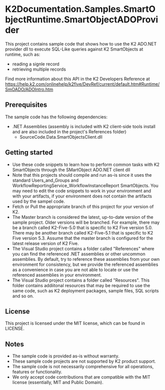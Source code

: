 # K2Documentation.Samples.SmartObjectRuntime.SmartObjectADOProvider
This project contains sample code that shows how to use the K2 ADO.NET provider dll to execute SQL-Like queries against K2 SmartObjects at runtime, such as:  
* reading a signle record
* retrieving multiple records

Find more information about this API in the K2 Developers Reference at https://help.k2.com/onlinehelp/k2five/DevRef/current/default.htm#Runtime/SmOADO/ADOIntro.htm

## Prerequisites
The sample code has the following dependencies: 
* .NET Assemblies (assembly is included with K2 client-side tools install and are also included in the project's References folder)
  * SourceCode.Data.SmartObjectsClient.dll 

## Getting started
* Use these code snippets to learn how to perform common tasks with K2 SmartObjects through the  SMartObject ADO.NET client dll
* Note that this projects should compile and run as-is since it uses the standard Users_and_Groups and WorkflowReportingService_WorkflowInstanceReport SmartObjects. You may need to edit the code snippets to work in your environment and with your artifacts, if your environment does not contain the artifacts used by the sampel code. 
* Fetch or Pull the appropriate branch of this project for your version of K2. 
* The Master branch is considered the latest, up-to-date version of the sample project. Older versions will be branched. For example, there may be a branch called K2-Five-5.0 that is specific to K2 Five version 5.0. There may be another branch called K2-Five-5.1 that is specific to K2 Five version 5.3. Assume that the master branch is configured for the latest release version of K2 Five. 
* The Visual Studio project contains a folder called "References" where you can find the referenced .NET assemblies or other uncommon assemblies. By default, try to reference these assemblies from your own environment for consistency, but we provide the referenced assemblies as a convenience in case you are not able to locate or use the referenced assemblies in your environment. 
* The Visual Studio project contains a folder called "Resources". This folder contains addiitonal resources that may be required to use the same code, such as K2 deployment packages, sample files, SQL scripts and so on. 
   
## License
This project is licensed under the MIT license, which can be found in LICENSE.

## Notes
 * The sample code is provided as-is without warranty.
 * These sample code projects are not supported by K2 product support. 
 * The sample code is not necessarily comprehensive for all operations, features or functionality. 
 * We only accept code contributions that are compatible with the MIT license (essentially, MIT and Public Domain).
